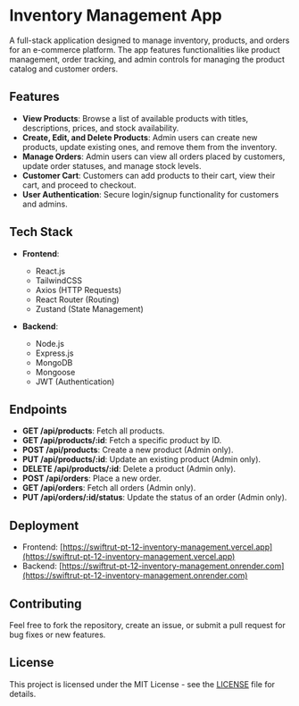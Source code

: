 # Inventory Management App

A full-stack application designed to manage inventory, products, and orders for an e-commerce platform. The app features functionalities like product management, order tracking, and admin controls for managing the product catalog and customer orders.

## Features

- **View Products**: Browse a list of available products with titles, descriptions, prices, and stock availability.
- **Create, Edit, and Delete Products**: Admin users can create new products, update existing ones, and remove them from the inventory.
- **Manage Orders**: Admin users can view all orders placed by customers, update order statuses, and manage stock levels.
- **Customer Cart**: Customers can add products to their cart, view their cart, and proceed to checkout.
- **User Authentication**: Secure login/signup functionality for customers and admins.

## Tech Stack

- **Frontend**:

  - React.js
  - TailwindCSS
  - Axios (HTTP Requests)
  - React Router (Routing)
  - Zustand (State Management)

- **Backend**:

  - Node.js
  - Express.js
  - MongoDB
  - Mongoose
  - JWT (Authentication)

## Endpoints

- **GET /api/products**: Fetch all products.
- **GET /api/products/:id**: Fetch a specific product by ID.
- **POST /api/products**: Create a new product (Admin only).
- **PUT /api/products/:id**: Update an existing product (Admin only).
- **DELETE /api/products/:id**: Delete a product (Admin only).
- **POST /api/orders**: Place a new order.
- **GET /api/orders**: Fetch all orders (Admin only).
- **PUT /api/orders/:id/status**: Update the status of an order (Admin only).

## Deployment

- Frontend: [https://swiftrut-pt-12-inventory-management.vercel.app](https://swiftrut-pt-12-inventory-management.vercel.app)
- Backend: [https://swiftrut-pt-12-inventory-management.onrender.com](https://swiftrut-pt-12-inventory-management.onrender.com)

## Contributing

Feel free to fork the repository, create an issue, or submit a pull request for bug fixes or new features.

## License

This project is licensed under the MIT License - see the [LICENSE](LICENSE) file for details.
